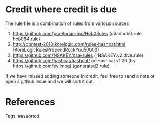# Credit where credit is due
The rule file is a combination of rules from various sources

1. https://github.com/praetorian-inc/Hob0Rules (d3adhob0.rule, hob064.rule)
2. http://contest-2010.korelogic.com/rules-hashcat.html (KoreLogicRulesPrependRockYou50000)
3. https://github.com/NSAKEY/nsa-rules (_NSAKEY.v2.dive.rule)
4. https://github.com/hashcat/hashcat/ oclHashcat v1.20 (by https://github.com/evilmog) (generated2.rule)

If we have missed adding someone in credit, feel free to send a note or open a github issue and we will sort it out.

# References

Tags:
    #assorted

